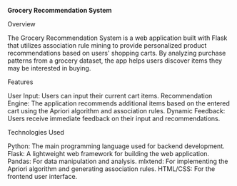 **Grocery Recommendation System**

Overview

The Grocery Recommendation System is a web application built with Flask that utilizes association rule mining to provide personalized product recommendations based on users' shopping carts. By analyzing purchase patterns from a grocery dataset, the app helps users discover items they may be interested in buying.

Features

User Input: Users can input their current cart items.
Recommendation Engine: The application recommends additional items based on the entered cart using the Apriori algorithm and association rules.
Dynamic Feedback: Users receive immediate feedback on their input and recommendations.

Technologies Used

Python: The main programming language used for backend development.
Flask: A lightweight web framework for building the web application.
Pandas: For data manipulation and analysis.
mlxtend: For implementing the Apriori algorithm and generating association rules.
HTML/CSS: For the frontend user interface.
